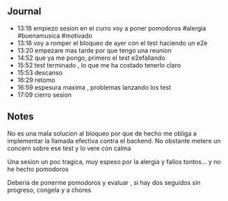 
## Journal
- 13:18  empiezo sesion en el curro voy a poner pomodoros #alergia #buenamusica #motivado  
- 13:18  voy a romper el bloqueo de ayer con el test haciendo un e2e 
- 13:20  empezare mas tarde por que tengo una reunion 
- 14:52  que ya me pongo, primero el test e2efallando 
- 15:52  test terminado , lo que me ha costado tenerlo claro 
- 15:53  descanso 
- 16:29  retomo 
- 16:59  espesura maxima , problemas lanzando los test 
- 17:09  cierro sesion 


## Notes

No es una mala solucion al bloqueo por que de hecho me obliga a implementar la llamada efectiva contra el backend.
No obstante metere un concern sobre ese test y lo vere con calma

Una sesion un poc tragica, muy espeso por la alergia y fallos tontos... y no he hecho pomodoros

Deberia de ponerme pomodoros y evaluar , si hay dos seguidos sin progreso, congela y a chores